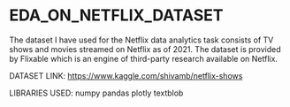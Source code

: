 # EDA_ON_NETFLIX_DATASET
The dataset I have used for the Netflix data analytics task consists of TV shows and movies streamed on Netflix as of 2021. The dataset is provided by Flixable which is an engine of third-party research available on Netflix.

DATASET LINK:
https://www.kaggle.com/shivamb/netflix-shows

LIBRARIES USED:
numpy
pandas
plotly
textblob
